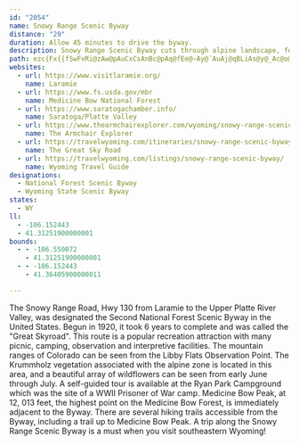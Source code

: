 ```yaml
---
id: "2054"
name: Snowy Range Scenic Byway
distance: "29"
duration: Allow 45 minutes to drive the byway.
description: Snowy Range Scenic Byway cuts through alpine landscape, following Hwy 130 between Centennial and Saratoga.
path: ezc{Fx{{fSwFvRi@zAw@pAuCxCsAnBc@pAq@fEe@~Ay@`AuAj@qBLiAs@y@_Ac@o@sAmG_@w@y@y@wJsCaDs@uDScCd@wBjAiTjWyA~@uBZaBGiD}@sAAsBr@_CxAy@`@m@NqL?oB^cA`@uB~AcBdBwLzMuArBgHbOcBfCkCfDkHvFiBtBiAfCwBdIo@xAmBfC_CdCiB|C}@bD{@|Hw@fLBpDd@nEbAxFNxAExAe@rECfAJpBv@nBjBfDb@pBBtB}BnRiAjEaEbLa@pBgChWyAdRE`F^rGrBbNXrFCdDKlA]`CyCrOIfARpCdA|ELvAClAUjAYz@}FrHy@xAc@lAkPfi@YjBItDEb@OZWXw@Hw@i@mBqF_@k@WQw@?[PS`@IvAHl@bAfDN~A@~@KrAS~@{@rBkEdDq@x@}@|BQpCFpBbB|HZlAv@vArB~ArFtBrBlA|BvBhArA|@~BTtAD|AE`CSlA}C`Me@pCMtDH`Dh@pDx@nCzJxQ|@nBd@xAd@pCh@zNItDo@fEyEtS_@`Cc@zEO~E@~EHxB`Etn@TlFLvq@SbSHdBTrAr@|A^b@bBhA|DnAdAj@hAdAnNnOnAfBh@dAl@dBzOzj@jArCdEhHd@bBHx@I`CUrASd@}@dAeAl@y@PiCCkJaAoA?sARmDjAi@j@[rA@`AJ`@`@p@n@\fEOhAXx@n@d@x@vFxNrBvEv\xb@|@rBhAxErArB^`@zAjAbBzBXx@d@~BLzFN~Ax@|Bh@f@XVbEnATR~A|BpAfAh@XtAXtAB|A]tH_E~Aa@nEI|EBjBf@`AhAf@lAPxBLvD^jB|CtHz@nApClC~@fBf@zAJ~@NlFJdAVdA~@fCNp@JlBK`Ac@|AiBzCUl@Id@I~AhA~GlB|Ih@jAdAzApArAz@pA`JhRrA~AbDrC~@lAlElKr@lA~@fA|ErEjBvBv@tB`BnMjBtHb@dDNfB?|AIrAWlA_@jAe@dAy@z@oAl@iAVc@C_F{@mCq@sBSaJ~@}BEeQgCcBm@mFkDwC{@mFeAcBCeCx@yK~FoAlA_@jAMrBL~AZlAb@r@rCxCt@rA`@rAZ~BTzd@JjCVrC|@rEvK~d@zBbI~GlRbBnFnArJHlFEhg@Z|IvApNlEv_@XrDIzHs@`Fu@zCmDjI_@xAY~B?~@JzBh@`EDpAAfBO~Ai@lB}AfDe@jBStB[vZe@rGgBxIwEdQoB~MwBjQ[pD@zDv@rJ?`DI~BiBbOIxEHrE`@hEn@|CbBhF`C`FrAjDdA~DlApGd@bEfDtb@TxIOxC_@lEw@fE{AzFgAdCuCzEcAdCYjASfAI~AAlC]lGoDrYoAdGsAhDgJrSy@xCc@bEEbDZ`EdK`k@rC|PRjDMzDeAhKEvCD`ETtDb@hDd@fBr@tBjLnW`@lAb@dCHfBU`F_ApC}@zAoAjAgFxCiAtAy@|AyBfIo@fBmB~CqMvPcApBcAfC}DtLcEnH}EjHmA`AuAr@yCxBuAdB_ClDiArAqAjAqQnLuErBqBp@_UzEaD~AuE`FiQjTop@lv@sE`HmZzl@
websites:
  - url: https://www.visitlaramie.org/
    name: Laramie
  - url: https://www.fs.usda.gov/mbr
    name: Medicine Bow National Forest
  - url: https://www.saratogachamber.info/
    name: Saratoga/Platte Valley
  - url: https://www.thearmchairexplorer.com/wyoming/snowy-range-scenic-byway.php
    name: The Armchair Explorer
  - url: https://travelwyoming.com/itineraries/snowy-range-scenic-byway/
    name: The Great Sky Road
  - url: https://travelwyoming.com/listings/snowy-range-scenic-byway/
    name: Wyoming Travel Guide
designations:
  - National Forest Scenic Byway
  - Wyoming State Scenic Byway
states:
  - WY
ll:
  - -106.152443
  - 41.31251900000001
bounds:
  - - -106.550072
    - 41.31251900000001
  - - -106.152443
    - 41.36405900000011

---
```


The Snowy Range Road, Hwy 130 from Laramie to the Upper Platte River Valley, was designated the Second National Forest Scenic Byway in the United States. Begun in 1920, it took 6 years to complete and was called the "Great Skyroad". This route is a popular recreation attraction with many picnic, camping, observation and interpretive facilities. The mountain ranges of Colorado can be seen from the Libby Flats Observation Point. The Krummholz vegetation associated with the alpine zone is located in this area, and a beautiful array of wildflowers can be seen from early June through July. A self-guided tour is available at the Ryan Park Campground which was the site of a WWII Prisoner of War camp. Medicine Bow Peak, at 12, 013 feet, the highest point on the Medicine Bow Forest, is immediately adjacent to the Byway. There are several hiking trails accessible from the Byway, including a trail up to Medicine Bow Peak. A trip along the Snowy Range Scenic Byway is a must when you visit southeastern Wyoming!
